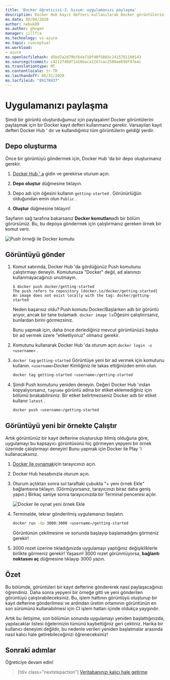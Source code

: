 ```yaml
---
title: 'Docker öğreticisi-3. kısım: uygulamanızı paylaşma'
description: Docker Hub kayıt defteri kullanılarak Docker görüntülerinin nasıl paylaşılacağını açıklar.
ms.date: 08/04/2020
author: nebuk89
ms.author: ghogen
manager: jillfra
ms.technology: vs-azure
ms.topic: conceptual
ms.workload:
- azure
ms.openlocfilehash: d5bd7a2d79bf6da710fd0f5803c2415781160143
ms.sourcegitcommit: c4212f40df1a16baca1247cac2580ae699f97e4c
ms.translationtype: MT
ms.contentlocale: tr-TR
ms.lasthandoff: 08/31/2020
ms.locfileid: "89178437"
---
```

# <a name="share-your-app"></a>Uygulamanızı paylaşma

Şimdi bir görüntü oluşturduğumuz için paylaşalım! Docker görüntülerini paylaşmak için bir Docker kayıt defteri kullanmanız gerekir. Varsayılan kayıt defteri Docker Hub ' dır ve kullandığımız tüm görüntülerin geldiği yerdir.

## <a name="create-a-repo"></a>Depo oluşturma

Önce bir görüntüyü göndermek için, Docker Hub 'da bir depo oluşturmanız gerekir.

1. [Docker Hub ' a](https://hub.docker.com) gidin ve gerekirse oturum açın.

1. **Depo oluştur** düğmesine tıklayın.

1. Depo adı için öğesini kullanın `getting-started` . Görünürlüğün olduğundan emin olun `Public` .

1. **Oluştur** düğmesine tıklayın!

Sayfanın sağ tarafına bakarsanız **Docker komutları**adlı bir bölüm görürsünüz. Bu, bu depoya göndermek için çalıştırmanız gereken örnek bir komut verir.

![Push örneği ile Docker komutu](media/push-command.png)

## <a name="push-the-image"></a>Görüntüyü gönder

1. Komut satırında, Docker Hub 'da gördüğünüz Push komutunu çalıştırmayı deneyin. Komutunuza "Docker" değil, ad alanınızı kullanmayacağınızı unutmayın.

    ```plaintext
    $ docker push docker/getting-started
    The push refers to repository [docker.io/docker/getting-started]
    An image does not exist locally with the tag: docker/getting-started
    ```

    Neden başarısız oldu? Push komutu Docker/Başlarken adlı bir görüntü arıyor, ancak bir tane bulamadı. `docker image ls`Öğesini çalıştırırsanız, bunlardan birini görmezsiniz.

    Bunu yapmak için, daha önce derlediğiniz mevcut görüntünüzü başka bir ad vermek üzere "etiketliyoruz" olmanız gerekir.

1. Komutunu kullanarak Docker Hub 'da oturum açın `docker login -u <username>` .

1. `docker tag` `getting-started` Görüntüye yeni bir ad vermek için komutunu kullanın. `<username>`Docker Kimliğiniz ile takas ettiğinizden emin olun.

    ```bash
    docker tag getting-started <username>/getting-started
    ```

1. Şimdi Push komutunu yeniden deneyin. Değeri Docker Hub 'ından kopyalıyorsanız, `tagname` görüntü adına bir etiket eklemediğiniz için bölümü bırakabilirsiniz. Bir etiket belirtmezseniz Docker adlı bir etiket kullanır `latest` .

    ```bash
    docker push <username>/getting-started
    ```

## <a name="run-the-image-on-a-new-instance"></a>Görüntüyü yeni bir örnekte Çalıştır

Artık görüntünüz bir kayıt defterine oluşturulup itilmiş olduğuna göre, uygulamayı bu kapsayıcı görüntüsünü hiç görmeyen yepyeni bir örnek üzerinde çalıştırmayı deneyin! Bunu yapmak için Docker ile Play 'i kullanacaksınız.

1. [Docker Ile oynamak](http://play-with-docker.com)için tarayıcınızı açın.

1. Docker Hub hesabınızla oturum açın.

1. Oturum açtıktan sonra sol taraftaki çubukta "+ yenı örnek Ekle" bağlantısına tıklayın. (Görmüyorsanız, tarayıcınızı biraz daha geniş yapın.) Birkaç saniye sonra tarayıcınızda bir Terminal penceresi açılır.

    ![Docker ile oynat yeni örnek Ekle](media/pwd-add-new-instance.png)

1. Terminalde, tekrar gönderilmiş uygulamanızı başlatın.

    ```bash
    docker run -dp 3000:3000 <username>/getting-started
    ```

    Görüntünün çekilmesine ve sonunda başlayıp başlamadığını görmeniz gerekir!

1. 3000 rozet üzerine tıkladığınızda uygulamayı yaptığınız değişikliklerle birlikte görmeniz gerekir! Yaşasın! 3000 rozet görünmüyorsa, **bağlantı noktasını aç** düğmesine tıklayıp 3000 yazın.

## <a name="recap"></a>Özet

Bu bölümde, görüntüleri bir kayıt defterine göndererek nasıl paylaşacağınızı öğrendiniz. Daha sonra yepyeni bir örneğe gitti ve yeni gönderilen görüntüyü çalıştırabileceksiniz. Bu, işlem hattının görüntüyü oluşturup bir kayıt defterine gönderilmesi ve ardından üretim ortamının görüntünün en son sürümünü kullanabilmesi için CI işlem hatları içinde oldukça yaygındır.

Artık bu iletişime, son bölümün sonunda uygulamayı yeniden başlattığınızda, yapılacaklar listesi öğelerinizin tümünü kaybettiğiniz geri çektiniz. Harika bir kullanıcı deneyimi değildir, bu nedenle verileri yeniden başlatmalar arasında nasıl kalıcı hale getirebileceğinizi öğreneceksiniz!

## <a name="next-steps"></a>Sonraki adımlar

Öğreticiye devam edin!

> [!div class="nextstepaction"]
> [Veritabanınızı kalıcı hale getirme](persist-your-data.md)